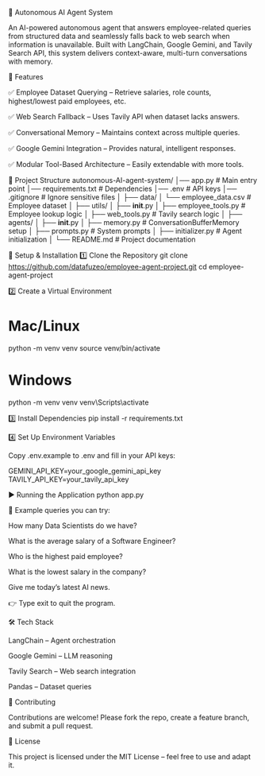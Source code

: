 🚀 Autonomous AI Agent System

An AI-powered autonomous agent that answers employee-related queries from structured data and seamlessly falls back to web search when information is unavailable. Built with LangChain, Google Gemini, and Tavily Search API, this system delivers context-aware, multi-turn conversations with memory.

📌 Features

✅ Employee Dataset Querying – Retrieve salaries, role counts, highest/lowest paid employees, etc.

✅ Web Search Fallback – Uses Tavily API when dataset lacks answers.

✅ Conversational Memory – Maintains context across multiple queries.

✅ Google Gemini Integration – Provides natural, intelligent responses.

✅ Modular Tool-Based Architecture – Easily extendable with more tools.

📂 Project Structure
autonomous-AI-agent-system/
│── app.py                # Main entry point
│── requirements.txt      # Dependencies
│── .env                  # API keys
│── .gitignore            # Ignore sensitive files
│
├── data/
│   └── employee_data.csv # Employee dataset
│
├── utils/
│   ├── __init__.py
│   ├── employee_tools.py # Employee lookup logic
│   ├── web_tools.py      # Tavily search logic
│
├── agents/
│   ├── __init__.py
│   ├── memory.py         # ConversationBufferMemory setup
│   ├── prompts.py        # System prompts
│   ├── initializer.py    # Agent initialization
│
└── README.md             # Project documentation

🔑 Setup & Installation
1️⃣ Clone the Repository
git clone https://github.com/datafuzeo/employee-agent-project.git
cd employee-agent-project

2️⃣ Create a Virtual Environment
# Mac/Linux
python -m venv venv
source venv/bin/activate  

# Windows
python -m venv venv
venv\Scripts\activate  

3️⃣ Install Dependencies
pip install -r requirements.txt

4️⃣ Set Up Environment Variables

Copy .env.example to .env and fill in your API keys:

GEMINI_API_KEY=your_google_gemini_api_key
TAVILY_API_KEY=your_tavily_api_key

▶️ Running the Application
python app.py


💬 Example queries you can try:

How many Data Scientists do we have?

What is the average salary of a Software Engineer?

Who is the highest paid employee?

What is the lowest salary in the company?

Give me today’s latest AI news.

👉 Type exit to quit the program.

🛠️ Tech Stack

LangChain
 – Agent orchestration

Google Gemini
 – LLM reasoning

Tavily Search
 – Web search integration

Pandas – Dataset queries

🤝 Contributing

Contributions are welcome! Please fork the repo, create a feature branch, and submit a pull request.

📜 License

This project is licensed under the MIT License – feel free to use and adapt it.
